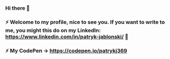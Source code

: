 ### Hi there 👋
### ⚡ Welcome to my profile, nice to see you. If you want to write to me, you might this do on my LinkedIn: https://www.linkedin.com/in/patryk-jablonski/ 💬

### ⚡ My CodePen -> https://codepen.io/patrykj369
 
<!--
**patrykj369/patrykj369** is a ✨ _special_ ✨ repository because its `README.md` (this file) appears on your GitHub profil

Here are some ideas to get you started:
- 🔭 I’m currently working on ...
- 🌱 I’m currently learning ...
- 👯 I’m looking to collaborate on ...
- 🤔 I’m looking for help with ...
- 💬 Ask me about ...
- 📫 How to reach me: ...
- 😄 Pronouns: ...
- ⚡ Fun fact: ...
-->
